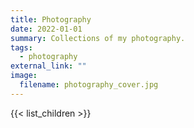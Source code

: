 ```yaml
---
title: Photography
date: 2022-01-01
summary: Collections of my photography.
tags:
  - photography
external_link: ""
image:
  filename: photography_cover.jpg
---
```

{{< list_children >}}
